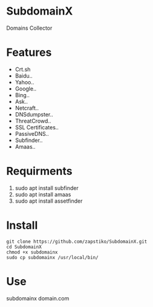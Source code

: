 # SubdomainX
Domains Collector 

# Features 
*  Crt.sh
*  Baidu..
*  Yahoo..
*  Google..
*  Bing..
*  Ask..
*  Netcraft..
*  DNSdumpster..
*  ThreatCrowd..
*  SSL Certificates..
*  PassiveDNS..
*  Subfinder..
*  Amaas..


# Requirments 
1. sudo apt install subfinder
2. sudo apt install amaas
3. sudo apt install assetfinder

# Install

```
git clone https://github.com/zapstiko/SubdomainX.git
cd SubdomainX
chmod +x subdomainx
sudo cp subdomainx /usr/local/bin/
```

# Use 
subdomainx domain.com

